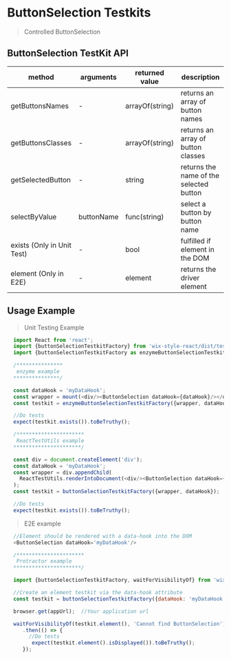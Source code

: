 # ButtonSelection Testkits

> Controlled ButtonSelection

## ButtonSelection TestKit API

| method | arguments | returned value | description |
|--------|-----------|----------------|-------------|
| getButtonsNames | - | arrayOf(string)	 | returns an array of button names |
| getButtonsClasses | - | arrayOf(string) | returns an array of button classes |
| getSelectedButton | - | string | returns the name of the selected button |
| selectByValue | buttonName | func(string) | select a button by button name |
| exists (Only in Unit Test) | - | bool | fulfilled if element in the DOM |
| element (Only in E2E) | - | element | returns the driver element |

## Usage Example

> Unit Testing Example
```javascript
  import React from 'react';
  import {buttonSelectionTestkitFactory} from 'wix-style-react/dist/testkit';
  import {buttonSelectionTestkitFactory as enzymeButtonSelectionTestkitFactory} from 'wix-style-react/dist/testkit/enzyme';

  /***************
   enzyme example
  ***************/

  const dataHook = 'myDataHook';
  const wrapper = mount(<div/><ButtonSelection dataHook={dataHook}/></div>);
  const testkit = enzymeButtonSelectionTestkitFactory({wrapper, dataHook});

  //Do tests
  expect(testkit.exists()).toBeTruthy();

  /**********************
   ReactTestUtils example
  **********************/

  const div = document.createElement('div');
  const dataHook = 'myDataHook';
  const wrapper = div.appendChild(
    ReactTestUtils.renderIntoDocument(<div/><ButtonSelection dataHook={dataHook}/></div>, {dataHook})
  );
  const testkit = buttonSelectionTestkitFactory({wrapper, dataHook});

  //Do tests
  expect(testkit.exists()).toBeTruthy();
```


> E2E example
```javascript
  //Element should be rendered with a data-hook into the DOM
  <ButtonSelection dataHook='myDataHook'/>

  /**********************
   Protractor example
  **********************/

  import {buttonSelectionTestkitFactory, waitForVisibilityOf} from 'wix-style-react/dist/testkit/protractor';

  //Create an element testkit via the data-hook attribute
  const testkit = buttonSelectionTestkitFactory({dataHook: 'myDataHook'});

  browser.get(appUrl);  //Your application url

  waitForVisibilityOf(testkit.element(), 'Cannot find ButtonSelection')
     .then(() => {
       //Do tests
        expect(testkit.element().isDisplayed()).toBeTruthy();
     });
```
